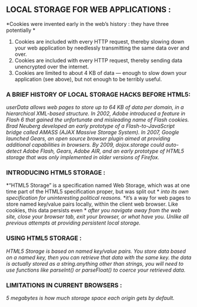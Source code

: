 ## LOCAL STORAGE FOR WEB APPLICATIONS :
 
*Cookies were invented early in the web’s history : they have three potentially *
1. Cookies are included with every HTTP request, thereby slowing down your web application by needlessly transmitting the
same data over and over.
2. Cookies are included with every HTTP request, thereby sending data unencrypted over the internet.
3. Cookies are limited to about 4 KB of data — enough to slow down your application (see above), but not enough to be terribly useful.
   
### A BRIEF HISTORY OF LOCAL STORAGE HACKS BEFORE HTML5:
   
*userData allows web pages to store up to 64 KB of data per domain, in a hierarchical XML-based structure.*
*In 2002, Adobe introduced a feature in Flash 6 that gained the unfortunate and misleading name of Flash cookies.*
*Brad Neuberg developed an early prototype of a Flash-to-JavaScript bridge called AMASS (AJAX Massive Storage System).*
*In 2007, Google launched Gears, an open source browser plugin aimed at providing additional capabilities in browsers.*
*By 2009, dojox.storage could auto-detect Adobe Flash, Gears, Adobe AIR, and an early prototype of HTML5 storage that was only implemented in older versions of Firefox.*
   
   
### INTRODUCING HTML5 STORAGE :
   
*“HTML5 Storage” is a specification named Web Storage, which was at one time part of the HTML5 specification proper, but was split out *
*into its own specification for uninteresting political reasons.*
*it’s a way for web pages to store named key/value pairs locally, within the client web browser. Like cookies, this data persists even *
*after you navigate away from the web site, close your browser tab, exit your browser, or what have you. Unlike all previous attempts at providing persistent local storage.*
     
### USING HTML5 STORAGE :
   
*HTML5 Storage is based on named key/value pairs. You store data based on a named key, then you can retrieve that data with the same key.*
*the data is actually stored as a string.anything other than strings, you will need to use functions like parseInt() or parseFloat() to coerce your retrieved data.*
     
### LIMITATIONS IN CURRENT BROWSERS :
*5 megabytes is how much storage space each origin gets by default.*